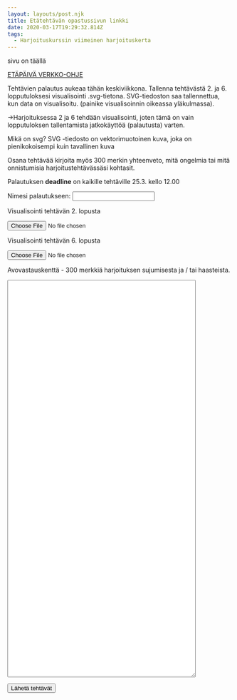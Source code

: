 ```yaml
---
layout: layouts/post.njk
title: Etätehtävän opastussivun linkki
date: 2020-03-17T19:29:32.814Z
tags:
  - Harjoituskurssin viimeinen harjoituskerta
---
```

sivu on täällä

[ETÄPÄIVÄ VERKKO-OHJE ](https://people.uta.fi/~op98563/blog/post-9/Seven.html)

Tehtävien palautus aukeaa tähän keskiviikkona. Tallenna tehtävästä 2. ja 6. lopputuloksesi visualisointi .svg-tietona. SVG-tiedoston saa tallennettua, kun data on visualisoitu. (painike visualisoinnin oikeassa yläkulmassa). 

\->Harjoituksessa 2 ja 6 tehdään visualisointi, joten tämä on vain lopputuloksen tallentamista jatkokäyttöä (palautusta) varten.

Mikä on svg? SVG -tiedosto on vektorimuotoinen kuva, joka on pienikokoisempi kuin tavallinen kuva

Osana tehtävää kirjoita myös 300 merkin yhteenveto, mitä ongelmia tai mitä onnistumisia harjoitustehtävässäsi kohtasit.

Palautuksen **deadline** on kaikille tehtäville 25.3. kello 12.00

<form method="POST" data-netlify="true">
				<p>
					<label for="username">Nimesi palautukseen: </label>
					<input type="text" name="username" id="username">

<label for="visualisation1"> Visualisointi tehtävän 2. lopusta</label>

<input type="file" id="visualisation1">

<label for="visualisation2"> Visualisointi tehtävän 6. lopusta</label>

<input type="file" id="visualisation2">


<label for="teksti">Avovastauskenttä - 300 merkkiä harjoituksen sujumisesta ja / tai haasteista.</label> 

<textarea name="avovastaus" rows="59" cols="50"> </textarea>

<button type="submit">Lähetä tehtävät</button>

</form>